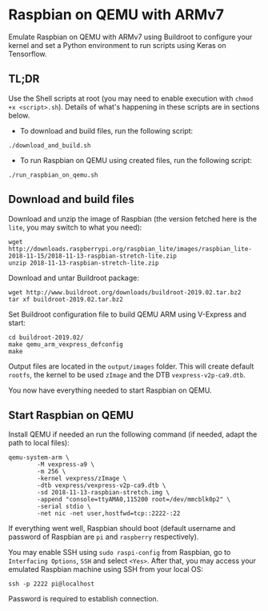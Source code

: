 # Raspbian on QEMU with ARMv7

Emulate Raspbian on QEMU with ARMv7 using Buildroot to configure your kernel and set a Python environment to run scripts using Keras on Tensorflow.

## TL;DR

Use the Shell scripts at root (you may need to enable execution with `chmod +x <script>.sh`). Details of what's happening in these scripts are in sections below.

- To download and build files, run the following script:

```
./download_and_build.sh
```

- To run Raspbian on QEMU using created files, run the following script:

```
./run_raspbian_on_qemu.sh
```

## Download and build files

Download and unzip the image of Raspbian (the version fetched here is the `lite`, you may switch to what you need):

```
wget http://downloads.raspberrypi.org/raspbian_lite/images/raspbian_lite-2018-11-15/2018-11-13-raspbian-stretch-lite.zip
unzip 2018-11-13-raspbian-stretch-lite.zip
```

Download and untar Buildroot package:

```
wget http://www.buildroot.org/downloads/buildroot-2019.02.tar.bz2
tar xf buildroot-2019.02.tar.bz2
```

Set Buildroot configuration file to build QEMU ARM using V-Express and start:

```
cd buildroot-2019.02/
make qemu_arm_vexpress_defconfig
make
```

Output files are located in the `output/images` folder. 
This will create default `rootfs`, the kernel to be used `zImage` and the DTB `vexpress-v2p-ca9.dtb`.

You now have everything needed to start Raspbian on QEMU.


## Start Raspbian on QEMU

Install QEMU if needed an run the following command (if needed, adapt the path to local files):

```
qemu-system-arm \
        -M vexpress-a9 \
        -m 256 \
        -kernel vexpress/zImage \
        -dtb vexpress/vexpress-v2p-ca9.dtb \
        -sd 2018-11-13-raspbian-stretch.img \
        -append "console=ttyAMA0,115200 root=/dev/mmcblk0p2" \
        -serial stdio \
        -net nic -net user,hostfwd=tcp::2222-:22
```

If everything went well, Raspbian should boot (default username and password of Raspbian are `pi` and `raspberry` respectively).

You may enable SSH using `sudo raspi-config` from Raspbian, go to `Interfacing Options`, `SSH` and select `<Yes>`.
After that, you may access your emulated Raspbian machine using SSH from your local OS:

```
ssh -p 2222 pi@localhost
```

Password is required to establish connection.
